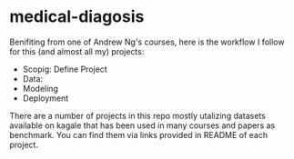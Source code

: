 # medical-diagosis
Benifiting from one of Andrew Ng's courses, here is the workflow I follow for this (and almost all my) projects:

- Scopig: Define Project
- Data:
- Modeling
- Deployment

There are a number of projects in this repo mostly utalizing datasets available on kagale that has been used in many courses and papers as benchmark. You can find them via links provided in README of each project.
